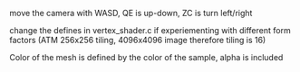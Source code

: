 
move the camera with WASD, QE is up-down, ZC is turn left/right

change the defines in vertex_shader.c if experiementing with different form factors (ATM 256x256 tiling, 4096x4096 image therefore tiling is 16)

Color of the mesh is defined by the color of the sample, alpha is included
